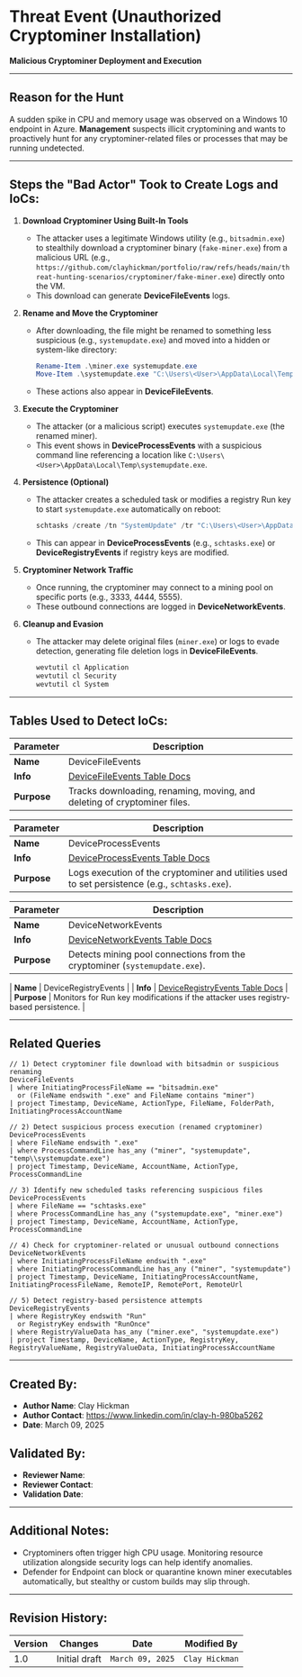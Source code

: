 # Threat Event (Unauthorized Cryptominer Installation)
**Malicious Cryptominer Deployment and Execution**

---

## Reason for the Hunt
A sudden spike in CPU and memory usage was observed on a Windows 10 endpoint in Azure. **Management** suspects illicit cryptomining and wants to proactively hunt for any cryptominer-related files or processes that may be running undetected.

---

## Steps the "Bad Actor" Took to Create Logs and IoCs:

1. **Download Cryptominer Using Built-In Tools**  
   - The attacker uses a legitimate Windows utility (e.g., `bitsadmin.exe`) to stealthily download a cryptominer binary (`fake-miner.exe`) from a malicious URL (e.g., `https://github.com/clayhickman/portfolio/raw/refs/heads/main/threat-hunting-scenarios/cryptominer/fake-miner.exe`) directly onto the VM.  
   - This download can generate **DeviceFileEvents** logs.

2. **Rename and Move the Cryptominer**  
   - After downloading, the file might be renamed to something less suspicious (e.g., `systemupdate.exe`) and moved into a hidden or system-like directory:  
     ```powershell
     Rename-Item .\miner.exe systemupdate.exe  
     Move-Item .\systemupdate.exe "C:\Users\<User>\AppData\Local\Temp\systemupdate.exe"
     ```
   - These actions also appear in **DeviceFileEvents**.

3. **Execute the Cryptominer**  
   - The attacker (or a malicious script) executes `systemupdate.exe` (the renamed miner).  
   - This event shows in **DeviceProcessEvents** with a suspicious command line referencing a location like `C:\Users\<User>\AppData\Local\Temp\systemupdate.exe`.

4. **Persistence (Optional)**  
   - The attacker creates a scheduled task or modifies a registry Run key to start `systemupdate.exe` automatically on reboot:
     ```powershell
     schtasks /create /tn "SystemUpdate" /tr "C:\Users\<User>\AppData\Local\Temp\systemupdate.exe" /sc onlogon
     ```
   - This can appear in **DeviceProcessEvents** (e.g., `schtasks.exe`) or **DeviceRegistryEvents** if registry keys are modified.

5. **Cryptominer Network Traffic**  
   - Once running, the cryptominer may connect to a mining pool on specific ports (e.g., 3333, 4444, 5555).  
   - These outbound connections are logged in **DeviceNetworkEvents**.

6. **Cleanup and Evasion**  
   - The attacker may delete original files (`miner.exe`) or logs to evade detection, generating file deletion logs in **DeviceFileEvents**.
     ```powershell
     wevtutil cl Application
     wevtutil cl Security
     wevtutil cl System
     ```

---

## Tables Used to Detect IoCs:

| **Parameter**       | **Description**                                                                                       |
|---------------------|-------------------------------------------------------------------------------------------------------|
| **Name**            | DeviceFileEvents                                                                                      |
| **Info**            | [DeviceFileEvents Table Docs](https://learn.microsoft.com/en-us/defender-xdr/advanced-hunting-deviceinfo-table) |
| **Purpose**         | Tracks downloading, renaming, moving, and deleting of cryptominer files.                              |

| **Parameter**       | **Description**                                                                                       |
|---------------------|-------------------------------------------------------------------------------------------------------|
| **Name**            | DeviceProcessEvents                                                                                   |
| **Info**            | [DeviceProcessEvents Table Docs](https://learn.microsoft.com/en-us/defender-xdr/advanced-hunting-deviceinfo-table) |
| **Purpose**         | Logs execution of the cryptominer and utilities used to set persistence (e.g., `schtasks.exe`).       |

| **Parameter**       | **Description**                                                                                       |
|---------------------|-------------------------------------------------------------------------------------------------------|
| **Name**            | DeviceNetworkEvents                                                                                   |
| **Info**            | [DeviceNetworkEvents Table Docs](https://learn.microsoft.com/en-us/defender-xdr/advanced-hunting-devicenetworkevents-table) |
| **Purpose**         | Detects mining pool connections from the cryptominer (`systemupdate.exe`).                            |

| **Name**            | DeviceRegistryEvents                                                                                  |
| **Info**            | [DeviceRegistryEvents Table Docs](https://learn.microsoft.com/en-us/defender-xdr/advanced-hunting-deviceregistryevents-table) |
| **Purpose**         | Monitors for Run key modifications if the attacker uses registry-based persistence.                   |

---

## Related Queries

```kql
// 1) Detect cryptominer file download with bitsadmin or suspicious renaming
DeviceFileEvents
| where InitiatingProcessFileName == "bitsadmin.exe"
  or (FileName endswith ".exe" and FileName contains "miner")
| project Timestamp, DeviceName, ActionType, FileName, FolderPath, InitiatingProcessAccountName

// 2) Detect suspicious process execution (renamed cryptominer)
DeviceProcessEvents
| where FileName endswith ".exe"
| where ProcessCommandLine has_any ("miner", "systemupdate", "temp\\systemupdate.exe")
| project Timestamp, DeviceName, AccountName, ActionType, ProcessCommandLine

// 3) Identify new scheduled tasks referencing suspicious files
DeviceProcessEvents
| where FileName == "schtasks.exe"
| where ProcessCommandLine has_any ("systemupdate.exe", "miner.exe")
| project Timestamp, DeviceName, AccountName, ActionType, ProcessCommandLine

// 4) Check for cryptominer-related or unusual outbound connections
DeviceNetworkEvents
| where InitiatingProcessFileName endswith ".exe"
| where InitiatingProcessCommandLine has_any ("miner", "systemupdate")
| project Timestamp, DeviceName, InitiatingProcessAccountName, InitiatingProcessFileName, RemoteIP, RemotePort, RemoteUrl

// 5) Detect registry-based persistence attempts
DeviceRegistryEvents
| where RegistryKey endswith "Run" 
  or RegistryKey endswith "RunOnce"
| where RegistryValueData has_any ("miner.exe", "systemupdate.exe")
| project Timestamp, DeviceName, ActionType, RegistryKey, RegistryValueName, RegistryValueData, InitiatingProcessAccountName
```

---

## Created By:
- **Author Name**: Clay Hickman  
- **Author Contact**: https://www.linkedin.com/in/clay-h-980ba5262
- **Date**: March 09, 2025

## Validated By:
- **Reviewer Name**:  
- **Reviewer Contact**:  
- **Validation Date**:  

---

## Additional Notes:
- Cryptominers often trigger high CPU usage. Monitoring resource utilization alongside security logs can help identify anomalies.  
- Defender for Endpoint can block or quarantine known miner executables automatically, but stealthy or custom builds may slip through.

---

## Revision History:
| **Version** | **Changes**                            | **Date**         | **Modified By** |
|-------------|----------------------------------------|------------------|-----------------|
| 1.0         | Initial draft                          | `March 09, 2025` | `Clay Hickman`  |
